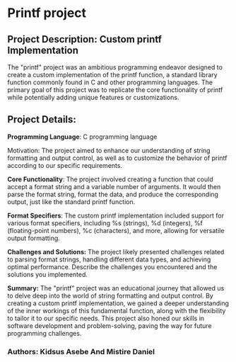 # Printf project
## Project Description: Custom printf Implementation

The "printf" project was an ambitious programming endeavor designed to create a custom implementation of the printf function, a standard library function commonly found in C and other programming languages. The primary goal of this project was to replicate the core functionality of printf while potentially adding unique features or customizations.

## Project Details:

**Programming Language**: C programming language

Motivation: The project aimed to enhance our understanding of string formatting and output control, as well as to customize the behavior of printf according to our specific requirements.

**Core Functionality**: The project involved creating a function that could accept a format string and a variable number of arguments. It would then parse the format string, format the data, and produce the corresponding output, just like the standard printf function.

**Format Specifiers**: The custom printf implementation included support for various format specifiers, including %s (strings), %d (integers), %f (floating-point numbers), %c (characters), and more, allowing for versatile output formatting.

**Challenges and Solutions:** The project likely presented challenges related to parsing format strings, handling different data types, and achieving optimal performance. Describe the challenges you encountered and the solutions you implemented.

**Summary:** The "printf" project was an educational journey that allowed us to delve deep into the world of string formatting and output control. By creating a custom printf implementation, we gained a deeper understanding of the inner workings of this fundamental function, along with the flexibility to tailor it to our specific needs. This project also honed our skills in software development and problem-solving, paving the way for future programming challenges.


### Authors: Kidsus Asebe And Mistire Daniel
